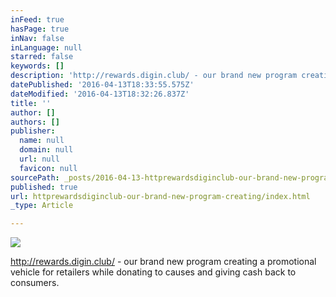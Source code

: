 ```yaml
---
inFeed: true
hasPage: true
inNav: false
inLanguage: null
starred: false
keywords: []
description: 'http://rewards.digin.club/ - our brand new program creating a promotional vehicle for retailers while donating to causes and giving cash back to consumers.'
datePublished: '2016-04-13T18:33:55.575Z'
dateModified: '2016-04-13T18:32:26.837Z'
title: ''
author: []
authors: []
publisher:
  name: null
  domain: null
  url: null
  favicon: null
sourcePath: _posts/2016-04-13-httprewardsdiginclub-our-brand-new-program-creating.md
published: true
url: httprewardsdiginclub-our-brand-new-program-creating/index.html
_type: Article

---
```

![](https://the-grid-user-content.s3-us-west-2.amazonaws.com/6f2f8b35-feeb-4133-b5c0-8ea71d209070.jpg)

http://rewards.digin.club/ - our brand new program creating a promotional vehicle for retailers while donating to causes and giving cash back to consumers.